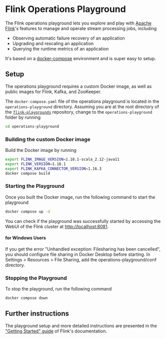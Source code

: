 # Flink Operations Playground

The Flink operations playground lets you explore and play with [Apache Flink](https://flink.apache.org)'s features to manage and operate stream processing jobs, including

* Observing automatic failure recovery of an application
* Upgrading and rescaling an application
* Querying the runtime metrics of an application

It's based on a [docker-compose](https://docs.docker.com/compose/) environment and is super easy to setup.

## Setup

The operations playground requires a custom Docker image, as well as public images for Flink, Kafka, and ZooKeeper. 

The `docker-compose.yaml` file of the operations playground is located in the `operations-playground` directory. Assuming you are at the root directory of the [`flink-playgrounds`](https://github.com/apache/flink-playgrounds) repository, change to the `operations-playground` folder by running

```bash
cd operations-playground
```

### Building the custom Docker image

Build the Docker image by running

```bash
export FLINK_IMAGE_VERSION=1.18.1-scala_2.12-java11
export FLINK_VERSION=1.18.1
export FLINK_KAFKA_CONNECTOR_VERSION=1.16.3
docker compose build
```

### Starting the Playground

Once you built the Docker image, run the following command to start the playground

```bash
docker compose up -d
```

You can check if the playground was successfully started by accessing the WebUI of the Flink cluster at [http://localhost:8081](http://localhost:8081).

#### for Windows Users

If you get the error "Unhandled exception: Filesharing has been cancelled", you should configure file sharing in Docker Desktop before starting.
In Settings > Resources > File Sharing, add the operations-playground/conf directory.

### Stopping the Playground

To stop the playground, run the following command

```bash
docker compose down
```

## Further instructions

The playground setup and more detailed instructions are presented in the
["Getting Started" guide](https://ci.apache.org/projects/flink/flink-docs-release-1.16/try-flink/flink-operations-playground.html) of Flink's documentation.
